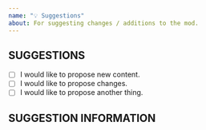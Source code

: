 ```yaml
---
name: "💡 Suggestions"
about: For suggesting changes / additions to the mod.
---
```

<!-- Thank you for filing a feature request. Please be make sure to fill out the required information specified in the template. -->
<!-- Do not delete the template, failure to fill in the template will result in the issue being marked "invalid" -->
<!-- Also be sure to include a appropriate title for your issue!
<!-->
<!-- SUGGESTIONS - Please check the fitting checkboxes.
<!-- To tick the checkboxes replace the "[ ]" with "[x]". -->
## SUGGESTIONS
- [ ] I would like to propose new content.
- [ ] I would like to propose changes.
- [ ] I would like to propose another thing.

<!-- SUGGESTIONS INFORMATION - Please explain what you want changed/added and why. !-->
## SUGGESTION INFORMATION


